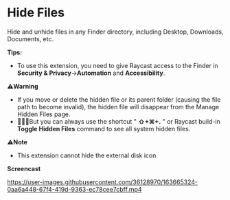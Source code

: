 # Hide Files

Hide and unhide files in any Finder directory, including Desktop, Downloads, Documents, etc.

**Tips:**

- To use this extension, you need to give Raycast access to the Finder in **Security & Privacy**->**Automation** and **Accessibility**.

**⚠️️️Warning**

- If you move or delete the hidden file or its parent folder (causing the file path to become invalid), the hidden file will disappear from the Manage Hidden Files page.
- 🌟🌟🌟But you can always use the shortcut " **⇧+⌘+.** " or Raycast build-in **Toggle Hidden Files** command to see all system hidden files.

**⚠️️Note**

- This extension cannot hide the external disk icon

**Screencast**

https://user-images.githubusercontent.com/36128970/163665324-0aa6a448-67f4-419d-9363-ec78cee7cbff.mp4
